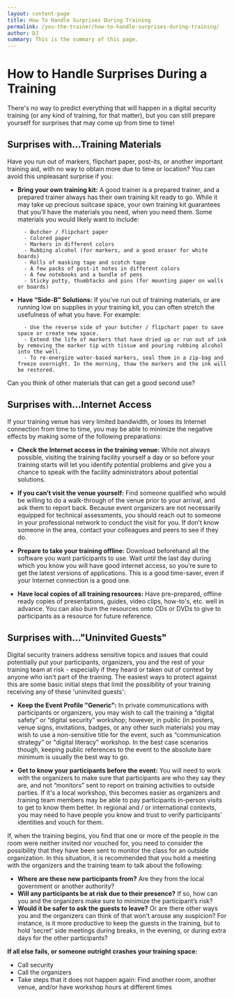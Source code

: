 ```yaml
---
layout: content-page
title: How To Handle Surprises During Training
permalink: /you-the-trainer/how-to-handle-surprises-during-training/
author: DJ
summary: This is the summary of this page.
---
```


# How to Handle Surprises During a Training #

There's no way to predict everything that will happen in a digital security training (or any kind of training, for that matter), but you can still prepare yourself for surprises that may come up from time to time!

## Surprises with...Training Materials ##
Have you run out of markers, flipchart paper, post-its, or another important training aid, with no way to obtain more due to time or location? You can avoid this unpleasant surprise if you:



- **Bring your own training kit:** A good trainer is a prepared trainer, and a prepared trainer always has their own training kit ready to go. While it may take up precious suitcase space, your own training kit guarantees that you’ll have the materials you need, when you need them. Some materials you would likely want to include:



		- Butcher / flipchart paper
		- Colored paper
		- Markers in different colors
		- Rubbing alcohol (for markers, and a good eraser for white boards)
		- Rolls of masking tape and scotch tape
		- A few packs of post-it notes in different colors
		- A few notebooks and a bundle of pens
		- Sticky putty, thumbtacks and pins (for mounting paper on walls or boards)



- **Have “Side-B” Solutions:** If you've run out of training materials, or are running low on supplies in your training kit, you can often stretch the usefulness of what you have. For example:

		- Use the reverse side of your butcher / flipchart paper to save space or create new space.
		- Extend the life of markers that have dried up or run out of ink by removing the marker tip with tissue and pouring rubbing alcohol into the well.
		- To re-energize water-based markers, seal them in a zip-bag and freeze overnight. In the morning, thaw the markers and the ink will be restored.

Can you think of other materials that can get a good second use?


## Surprises with...Internet Access ##
If your training venue has very limited bandwidth, or loses its Internet connection from time to time, you may be able to minimize the negative effects by making some of the following preparations:



- **Check the Internet access in the training venue:** While not always possible, visiting the training facility yourself a day or so before your training starts will let you identify potential problems and give you a chance to speak with the facility administrators about potential solutions.

- **If you can’t visit the venue yourself:** Find someone qualified who would be willing to do a walk-through of the venue prior to your arrival, and ask them to report back. Because event organizers are not necessarily equipped for technical assessments, you should reach out to someone in your professional network to conduct the visit for you. If don’t know someone in the area, contact your colleagues and peers to see if they do.

- **Prepare to take your training offline:** Download beforehand all the software you want participants to use. Wait until the last day during which you know you will have good internet access, so you’re sure to get the latest versions of applications. This is a good time-saver, even if your Internet connection is a good one.

- **Have local copies of all training resources:** Have pre-prepared, offline ready copies of presentations, guides, video clips, how-to's, etc. well in advance. You can also burn the resources onto CDs or DVDs to give to participants as a resource for future reference.

## Surprises with..."Uninvited Guests" ##
Digital security trainers address sensitive topics and issues that could potentially put your participants, organizers, you and the rest of your training team at risk - especially if they heard or taken out of context by anyone who isn't part of the training. The easiest ways to protect against this are some basic initial steps that limit the possibility of your training receiving any of these 'uninvited guests':


- **Keep the Event Profile "Generic":** In private communications with participants or organizers, you may wish to call the training a “digital safety” or “digital security” workshop; however, in public (in posters, venue signs, invitations, badges, or any other such materials) you may wish to use a non-sensitive title for the event, such as “communication strategy” or "digital literacy" workshop. In the best case scenarios though, keeping public references to the event to the absolute bare minimum is usually the best way to go.


- **Get to know your participants before the event:** You will need to work with the organizers to make sure that participants are who they say they are, and not “monitors” sent to report on training activities to outside parties. If it's a local workshop, this becomes easier as organizers and training team members may be able to pay participants in-person visits to get to know them better. In regional and / or international contexts, you may need to have people you know and trust to verify participants’ identities and vouch for them.

If, when the training begins, you find that one or more of the people in the room were neither invited nor vouched for, you need to consider the possibility that they have been sent to monitor the class for an outside organization. In this situation, it is recommended that you hold a meeting with the organizers and the training team to talk about the following:



- **Where are these new participants from?** Are they from the local government or another authority?
- **Will any participants be at risk due to their presence?** If so, how can you and the organizers make sure to minimize the participant’s risk?
- **Would it be safer to ask the guests to leave?** Or are there other ways you and the organizers can think of that won't arouse any suspicion? For instance, is it more productive to keep the guests in the training, but to hold ‘secret’ side meetings during breaks, in the evening, or during extra days for the other participants?

**If all else fails, or someone outright crashes your training space:**


- Call security
- Call the organizers
- Take steps that it does not happen again: Find another room, another venue, and/or have workshop hours at different times
